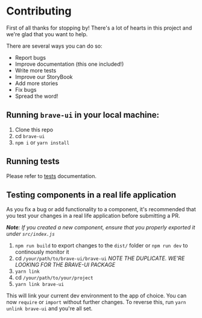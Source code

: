 # Contributing

First of all thanks for stopping by! There's a lot of hearts in this project and we're glad that you want to help.

There are several ways you can do so:

* Report bugs
* Improve documentation (this one included!)
* Write more tests
* Improve our StoryBook
* Add more stories
* Fix bugs
* Spread the word!

## Running `brave-ui` in your local machine:

1. Clone this repo
2. cd `brave-ui`
3. `npm i` or `yarn install`

## Running tests

Please refer to [tests](docs/tests.md) documentation.

## Testing components in a real life application

As you fix a bug or add functionality to a component, it's recommended that you test your changes in a real life application before
submitting a PR.

_**Note**: If you created a new component, ensure that you properly exported it under `src/index.js`_


1. `npm run build` to export changes to the `dist/` folder or `npm run dev` to continously monitor it
2. cd `/your/path/to/brave-ui/brave-ui` _NOTE THE DUPLICATE. WE'RE LOOKING FOR THE BRAVE-UI PACKAGE_
3. `yarn link`
4. cd `/your/path/to/your/project`
5. `yarn link brave-ui`

This will link your current dev environment to the app of choice. You can now `require` or `import` without further changes.
To reverse this, run `yarn unlink brave-ui` and you're all set.
